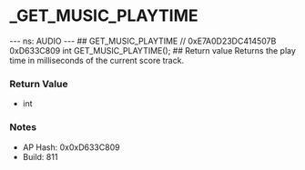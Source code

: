 # _GET_MUSIC_PLAYTIME

--- ns: AUDIO --- ## GET_MUSIC_PLAYTIME  // 0xE7A0D23DC414507B 0xD633C809 int GET_MUSIC_PLAYTIME();   ## Return value Returns the play time in milliseconds of the current score track.

### Return Value
* int

### Notes
* AP Hash: 0x0xD633C809
* Build: 811

